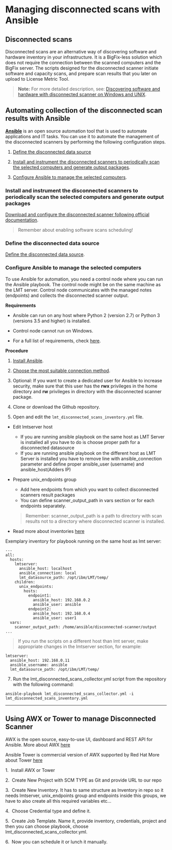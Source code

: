 # Managing disconnected scans with Ansible

## Disconnected scans

Disconnected scans are an alternative way of discovering software and hardware inventory in your infrastructure. It is a BigFix-less solution which does not require the connection between the scanned computers and the BigFix server. The scripts designed for the disconnected scanner initiate software and capacity scans, and prepare scan results that you later on upload to License Metric Tool.

>**Note:** For more detailed description, see: [Discovering software and hardware with disconnected scanner on Windows and UNIX](https://www.ibm.com/support/knowledgecenter/SS8JFY_9.2.0/com.ibm.lmt.doc/Inventory/planinconf/c_disc_sys_main.html).

## Automating collection of the disconnected scan results with Ansible 

[**Ansible**](https://docs.ansible.com/ansible/latest/index.html#about-ansible) is an open source automation tool that is used to automate applications and IT tasks. You can use it to automate the management of the disconnected scanners by performing the following configuration steps.


1. [Define the disconnected data source](#define-the-disconnected-data-source)

1. [Install and instrument the disconnected scanners to periodically scan the selected computers and generate output packages](#instrument-the-disconnected-scanners-to-periodically-scan-the-selected-computers-and-generate-output-packages).


1. [Configure Ansible to manage the selected computers](#configure-ansible-to-manage-the-selected-computers).

### Install and instrument the disconnected scanners to periodically scan the selected computers and generate output packages

[Download and configure the disconnected scanner following official documentation](https://www.ibm.com/support/knowledgecenter/SS8JFY_9.2.0/com.ibm.lmt.doc/Inventory/planinconf/t_disc_sys_setup_all.html).

> Remember about enabling software scans scheduling!

### Define the disconnected data source
[Define the disconnected data source](https://www.ibm.com/support/knowledgecenter/SS8JFY_9.2.0/com.ibm.lmt.doc/Inventory/planinconf/t_disc_sys_datasource.html).   



### Configure Ansible to manage the selected computers

To use Ansible for automation, you need a control node where you can run the Ansible playbook. The control node might be on the same machine as the LMT server. Control node communicates with the managed notes (endpoints) and collects the disconnected scanner output.

**Requirements**

- Ansible can run on any host where Python 2 (version 2.7) or Python 3 (versions 3.5 and higher) is installed.

- Control node cannot run on Windows.

- For a full list of requirements, check [here](https://docs.ansible.com/ansible/latest/installation_guide/intro_installation.html#control-node-requirements).

**Procedure**

1. [Install Ansible](https://docs.ansible.com/ansible/latest/installation_guide/intro_installation.html#installing-the-control-node).

2. [Choose the most suitable connection method](https://docs.ansible.com/ansible/latest/user_guide/intro_getting_started.html#remote-connection-information).

3. Optional: If you want to create a dedicated user for Ansible to increase security, make sure that this user has the **rwx** privileges in the home directory and **rw** privileges in directory with the disconnected scanner package.

4. Clone or download the Github repository.

5. Open and edit the `lmt_disconnected_scans_inventory.yml` file.
- Edit lmtserver host
    - If you are running ansible playbook on the same host as LMT Server is installed all you have to do is choose proper path for a disconnected datasource
    - If you are running ansible playbook on the different host as LMT Server is installed you have to remove line with ansible_connection parameter and define proper ansible_user (username) and ansible_host(Adders IP)

- Prepare unix_endpoints group 
    - Add here endpoints from which you want to collect disconnected scanners result packages
    - You can define scanner_output_path in vars section or for each endpoints separately.
    >Remember: scanner_output_path is a path to directory with scan results not to a directory where disconnected scanner is installed. 

- Read more about inventories [here](https://docs.ansible.com/ansible/latest/user_guide/intro_inventory.html)

Exemplary inventory for playbook running on the same host as lmt server:

```
---
all:
  hosts:
    lmtserver:
      ansible_host: localhost
      ansible_connection: local
      lmt_datasource_path: /opt/ibm/LMT/temp/
    children:
      unix_endpoints:
        hosts:
          endpoint1:
            ansible_host: 192.168.0.2
            ansible_user: ansible
          endpoint2:
            ansible_host: 192.168.0.4
            ansible_user: user1
  vars:
    scanner_output_path: /home/ansible/disconnected-scanner/output
...
```

>If you run the scripts on a different host than lmt server, make appropriate changes in the lmtserver section, for example:

```
lmtserver:
  ansible_host: 192.168.0.11
  ansible_username: ansible
  lmt_datasource_path: /opt/ibm/LMT/temp/
```

7. Run the lmt_disconnected_scans_collector.yml script from the repository with the following command:

`ansible-playbook lmt_disconnected_scans_collector.yml -i lmt_disconnected_scans_inventory.yml`

___

## Using AWX or Tower to manage Disconnected Scanner

AWX is the open source, easy-to-use UI, dashboard and REST API for Ansible. 
More about AWX [here](https://github.com/ansible/awx) 

Ansible Tower is commercial version of AWX supported by Red Hat 
More about Tower [here](https://www.ansible.com/products/tower)

1.  Install AWX or Tower

2.  Create New Project with SCM TYPE as Git and provide URL to our repo

3.  Create New Inventory. It has to same structure as Inventory in repo so 
it needs lmtserver, unix_endpoints group and endpoints inside this groups, we have to also create all this required variables etc...

4.  Choose Credential type and define it.

5.  Create Job Template. Name it, provide inventory, credentials, project and then you can choose playbook, choose lmt_disconnected_scans_collector.yml.

6.  Now you can schedule it or lunch it manually.